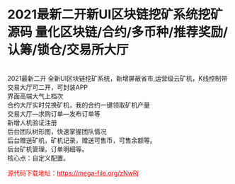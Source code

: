 # 2021最新二开新UI区块链挖矿系统挖矿源码 量化区块链/合约/多币种/推荐奖励/认筹/锁仓/交易所大厅

<br>2021最新二开 全新UI区块链挖矿系统，新增屏蔽省市,运营级云矿机，K线控制带交易大厅可二开，可封装APP<br>界面高端大气上档次<br>合约大厅实时兑换矿机，我的合约一键领取矿机产量<br>交易大厅—求购订单—发布订单等<br>新增人机验证注册<br>后台团队树形图，快速掌握团队情况<br>后台赠送矿机，矿机记录，赠送可售币，可售余额等。<br>后台矿机管理，订单明细等。<br>核心点：自定义配置。


<p style="color: red;">源代码下载地址：<a href="https://mega-file.org/zNwRj" style="color: red;">https://mega-file.org/zNwRj</a></p>
